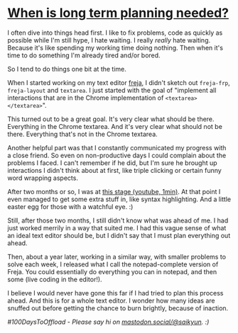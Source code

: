 # [When is long term planning needed?](#when-is-long-term-planning-needed)

I often dive into things head first. I like to fix problems, code as quickly as possible while I'm still hype, I hate waiting. I really _really_ hate waiting. Because it's like spending my working time doing nothing. Then when it's time to do something I'm already tired and/or bored.

So I tend to do things one bit at the time.

When I started working on my text editor [freja](https://github.com/saikyun/freja), I didn't sketch out `freja-frp`, `freja-layout` and `textarea`. I just started with the goal of "implement all interactions that are in the Chrome implementation of `<textarea></textarea>`".

This turned out to be a great goal. It's very clear what should be there. Everything in the Chrome textarea. And it's very clear what should not be there. Everything that's not in the Chrome textarea.

Another helpful part was that I constantly communicated my progress with a close friend. So even on non-productive days I could complain about the problems I faced. I can't remember if he did, but I'm sure he brought up interactions I didn't think about at first, like triple clicking or certain funny word wrapping aspects.

After two months or so, I was at [this stage (youtube, 1min)](https://www.youtube.com/watch?v=ReUczDAWLfI). At that point I even managed to get some extra stuff in, like syntax highlighting. And a little easter egg for those with a watchful eye. :)

Still, after those two months, I still didn't know what was ahead of me. I had just worked merrily in a way that suited me. I had this vague sense of what an ideal text editor should be, but I didn't say that I must plan everything out ahead.

Then, about a year later, working in a similar way, with smaller problems to solve each week, I released what I call the notepad-complete version of Freja. You could essentially do everything you can in notepad, and then some (live coding in the editor!).

I believe I would never have gone this far if I had tried to plan this process ahead. And this is for a whole text editor. I wonder how many ideas are snuffed out before getting the chance to burn brightly, because of inaction.

_#100DaysToOffload - Please say hi on [mastodon.social/@saikyun](https://mastodon.social/@saikyun). :)_